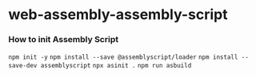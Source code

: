 # web-assembly-assembly-script

### How to init Assembly Script

`npm init -y`
`npm install --save @assemblyscript/loader`
`npm install --save-dev assemblyscript`
`npx asinit .`
`npm run asbuild`

